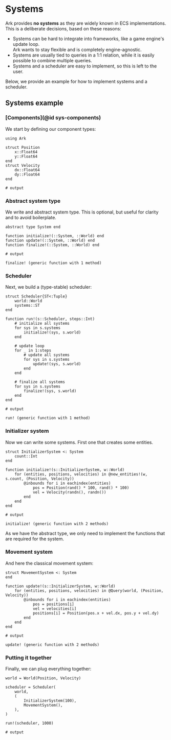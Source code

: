 # Systems

Ark provides **no systems** as they are widely known in ECS implementations.
This is a deliberate decisions, based on these reasons:

- Systems can be hard to integrate into frameworks, like a game engine's update loop.  
  Ark wants to stay flexible and is completely engine-agnostic.
- Systems are usually tied to queries in a 1:1 relation, while it is easily possible to combine multiple queries.
- Systems and a scheduler are easy to implement, so this is left to the user.

Below, we provide an example for how to implement systems and a scheduler.

## Systems example

### [Components](@id sys-components)

We start by defining our component types:

```jldoctest systems; output = false
using Ark

struct Position
    x::Float64
    y::Float64
end
struct Velocity
    dx::Float64
    dy::Float64
end

# output

```

### Abstract system type

We write and abstract system type.
This is optional, but useful for clarity and to avoid boilerplate.

```jldoctest systems; output = false
abstract type System end

function initialize!(::System, ::World) end
function update!(::System, ::World) end
function finalize!(::System, ::World) end

# output

finalize! (generic function with 1 method)
```

### Scheduler

Next, we build a (type-stable) scheduler:

```jldoctest systems; output = false
struct Scheduler{ST<:Tuple}
    world::World
    systems::ST
end

function run!(s::Scheduler, steps::Int)
    # initialize all systems
    for sys in s.systems
        initialize!(sys, s.world)
    end

    # update loop
    for _ in 1:steps
        # update all systems
        for sys in s.systems
            update!(sys, s.world)
        end
    end
    
    # finalize all systems
    for sys in s.systems
        finalize!(sys, s.world)
    end
end

# output

run! (generic function with 1 method)
```

### Initializer system

Now we can write some systems. First one that creates some entities.

```jldoctest systems; output = false
struct InitializerSystem <: System
    count::Int
end

function initialize!(s::InitializerSystem, w::World)
    for (entities, positions, velocities) in @new_entities!(w, s.count, (Position, Velocity))
        @inbounds for i in eachindex(entities)
            pos = Position(rand() * 100, rand() * 100)
            vel = Velocity(randn(), randn())
        end
    end
end

# output

initialize! (generic function with 2 methods)
```

As we have the abstract type, we only need to implement the functions that are required for the system.

### Movement system

And here the classical movement system:

```jldoctest systems; output = false
struct MovementSystem <: System
end

function update!(s::InitializerSystem, w::World)
    for (entities, positions, velocities) in @Query(world, (Position, Velocity))
        @inbounds for i in eachindex(entities)
            pos = positions[i]
            vel = velocities[i]
            positions[i] = Position(pos.x + vel.dx, pos.y + vel.dy)
        end
    end
end

# output

update! (generic function with 2 methods)
```

### Putting it together

Finally, we can plug everything together:

```jldoctest systems; output = false
world = World(Position, Velocity)

scheduler = Scheduler(
    world,
    (
        InitializerSystem(100),
        MovementSystem(),
    ),
)

run!(scheduler, 1000)

# output

```
